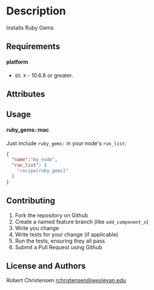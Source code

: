 Description
===========
Installs Ruby Gems

Requirements
------------
#### platform
- `OS X` - 10.6.8 or greater.

Attributes
----------

Usage
-----
#### ruby_gems::mac

Just include `ruby_gems:` in your node's `run_list`:

```json
{
  "name":"my_node",
  "run_list": [
    "recipe[ruby_gems]"
  ]
}
```

Contributing
------------

1. Fork the repository on Github
2. Create a named feature branch (like `add_component_x`)
3. Write you change
4. Write tests for your change (if applicable)
5. Run the tests, ensuring they all pass
6. Submit a Pull Request using Github

License and Authors
-------------------
Robert Christensen <rchristensen@wesleyan.edu> 
